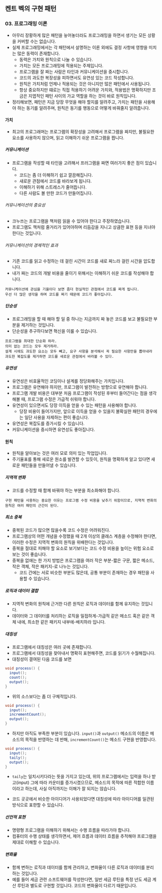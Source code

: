 켄트 벡의 구현 패턴
-------------------

### 03. 프로그래밍 이론

-	아무리 장황하게 많은 패턴을 늫어놓더라도 프로그래밍을 하면서 생기는 모든 상황을 커버할 수는 없습니다.
-	실제 프로그래밍에서는 각 패턴에서 설명하는 이론 외에도 결정 사항에 영향을 미치는 많은 동력이 존재합니다.
	-	동력은 가치와 원칙으로 나눌 수 있습니다.
	-	가치는 모든 프로그래밍에 적용되는 주제입니다.
	-	프로그램을 잘 짜는 사람은 타인과 커뮤니케이션을 중시합니다.
	-	코드의 과도한 복장성을 피하면서도 유연성 있는 코드 작성합니다.
	-	원칙은 가치처럼 언제나 적용되는 것은 아니지만 많은 패턴에서 사용됩니다.
	-	항상 중요하지만 떄로는 직접 적용하기 어려운 가치와, 적용법은 명확하지만 조금은 지엽적인 패턴 사이의 가교 역할을 하는 것이 바로 원칙입니다.
-	정리해보면, 패턴은 지금 당장 무엇을 해야 할지를 알려주고, 가치는 패턴을 사용해야 하는 동기를 알려주며, 원칙은 동기를 행동으로 어떻게 바꿔줄지 알려줍니다.

#### 가치

-	최고의 프로그래머는 프로그램의 확장성을 고려해서 프로그램을 짜지만, 불필요한 요소를 사용하지 않으며, 읽고 이해하기 쉬운 프로그램을 짭니다.

##### 커뮤니케이션

-	프로그램을 작성할 때 타인을 고려해서 프러그램을 짜면 여러가지 좋은 점이 있습니다.
	-	코드는 좀 더 이해하기 쉽고 깔끔해집니다.
	-	새로운 관점에서 코드를 바라보게 됩니다.
	-	이해하기 위해 스트레스가 줄어듭니다.
	-	다른 사람도 볼 만한 코드가 만들어집니다.

###### 커뮤니케이션의 중요성

-	크누쓰는 프로그램을 책처럼 읽을 수 있어야 한다고 주장하였습니다.
-	프로그램도 책처럼 줄거리가 있어야하며 리듬감을 지니고 상큼한 표현 등을 지녀야 한다는 것입니다.

###### 커뮤니케이션의 경제적인 효과

-	기존 코드를 읽고 수정하는 데 걸린 시간이 코드를 새로 짜느라 걸린 시간을 압도합니다.
-	내가 짜는 코드의 개발 비용을 줄이기 위해서는 이해하기 쉬운 코드를 작성해야 합니다.

```
커뮤니케이션에 관심을 기울이다 보면 좀더 현실적인 관점에서 코드를 짜게 됩니다.
우선 더 많은 생각을 하며 코드를 짜기 때문에 코드가 좋아집니다.
```

##### 단순성

-	프로그래밍을 할 때 해야 할 일 중 하나는 지금까지 짜 놓은 코드를 보고 불필요한 부분을 제거하는 것입니다.
-	단순성을 추구하다보면 혁신을 이룰 수 있습니다.

```
프로그램을 최대한 단순화 하라.
의미 없는 코드는 모두 제거하라.
설계 시에도 과도한 요소는 모두 빼고, 요구 사항을 분석해서 꼭 필요한 사항만을 뽑아내라
과도한 복잡도를 제거하면 코드를 새로운 관점에서 바라볼 수 있다.
```

##### 유연성

-	유연성은 비효율적인 코딩이나 설계를 정당화해주는 가치입니다.
-	프로그램은 유연해야 하지만, 프로그램이 발전하는 방향으로 유연해야 합니다.
-	프로그램 개발 비용은 대부분 처음 프로그램이 작성된 후부터 들어간다는 점을 생각해볼 때, 프로그램 수정은 가급적 쉬워야 합니다.
-	유연성이 있으면서도 당장 이득을 얻을 수 있는 패턴을 사용해야 합니다.
	-	당장 비용이 들어가지만, 앞으로 이득을 얻을 수 있을지 불확실한 패턴의 경우에는 일단 사용을 자제하는 편이 좋습니다.
-	유연성은 복잡도를 증가시킬 수 있습니다.
-	커뮤니케이션을 중시하면 유연성도 좋아집니다.

#### 원칙

-	원칙을 알아보는 것은 여러 모로 의미 있는 작업입니다.
-	주기율표를 통해 새로운 원소를 발견할 수 있듯이, 원칙을 명확하게 알고 있다면 새로운 패턴들을 만들어낼 수 있습니다.

##### 지역적 변화

-	코드를 수정할 때 함께 바꿔야 하는 부분을 최소화해야 합니다.

```
구현 패턴을 사용하는 중요한 이유는 프로그램 수정 비용을 낮추기 위함이므로, 지역적 변화의 원칙은 여러 패턴의 근간이 된다.
```

##### 최소 중복

-	중복된 코드가 많으면 많을수록 코드 수정은 어려워진다.
-	프로그램상의 어떤 개념을 수정했을 때 2개 이상의 클래스 계층을 수정해야 한다면, 이러한 수정은 지역적 변화의 원칙을 위배한다는 것입니다.
-	중복을 절대로 피해야 할 요소로 보기보다는 코드 수정 비용을 높이는 위험 요소로 보는 것이 좋습니다.
-	중복을 없애는 한 가지 방법은 프로그램을 여러 작은 부분-짧은 구문, 짧은 메소드, 작은 객체, 작은 패키지-로 나누는 것입니다.
	-	코드 간에는 서로 비슷한 부분도 많은데, 공통 부분이 존재하는 경우 패턴을 사용할 수 있습니다.

##### 로직과 데이터 결합

-	지역적 변화의 원칙에 근거한 다른 원칙은 로직과 데이터를 함께 유지하는 것입니다.
-	데이터와 그 데이터를 처리하는 로직을 밀접하게-가급적 같은 메소드 혹은 같은 객체 내에, 최소한 같은 패키지 내부에-배치하라 입니다.

##### 대칭성

-	프로그램에서 대칭성은 여러 곳에 존재합니다.
-	프로그램에서 대칭성을 찾아내서 명확히 표현해주면, 코드를 읽기가 수월해집니다.
-	대칭성이 결여된 다음 코드를 보면

```java
void process() {
  input();
  count();
  output();
}
```

-	위의 소스보다는 좀 더 구체적입니다.

```java
void process() {
  input();
  incrementCount();
  output();
}
```

-	하지만 아직도 부족한 부분이 있습니다. `input()`과 `output()` 메소드의 이름은 메소드의 목적을 반영하는 데 반해, `incrementCount()`는 메소드 구현을 반영합니다.

```java
void process() {
  input();
  taily();
  output();
}
```

-	`taily`는 일치시키다라는 뜻을 가지고 있는데, 위의 프로그램에서는 입력을 하나 받고(input) 그에 따라 카운터를 증가시켰으므로, 메소드의 목적에 따른 적합한 이름이라고 하는데, 사실 아직까지는 이해가 잘 되지는 않습니다.

-	코드 곳곳에서 비슷한 아이디어가 사용되었다면 대칭성에 따라 아이디어를 일관된 방식으로 표햔할 수 있습니다.

##### 선언적 표현

-	명령형 프로그램을 이해하기 위해서는 수행 흐름을 따라가야 합니다.
-	컴퓨터의 수행 상태를 생각하면서, 제어 흐름과 데이터 흐름을 추적해야 프로그램을 제대로 이해할 수 있습니다.

##### 변화율

-	함께 변하는 로직과 데이터를 함께 관리하고, 변화율이 다른 로직과 데이터를 분리하는 것입니다.
-	예를 들어 세금 관련 소프트웨어를 작성한다면, 일반 세금 루틴을 특정 년도 세금 계산 루틴과 별도로 구현할 것입니다. 코드의 변화율이 다르기 때문입니다.
